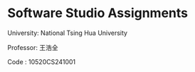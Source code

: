 # Software Studio Assignments
University: National Tsing Hua University

Professor: 王浩全

Code : 10520CS241001

